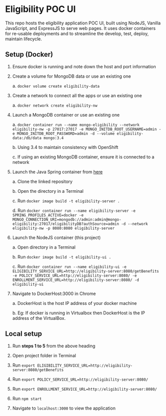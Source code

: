 # Eligibility POC UI

This repo hosts the eligibility application POC UI, built using NodeJS, Vanilla JavaScript, and ExpressJS to serve web pages.
It uses docker containers for re-usable deployments and to streamline the develop, test, deploy, maintain lifecycle.

## Setup (Docker)

1. Ensure docker is running and note down the host and port information

2. Create a volume for MongoDB data or use an existing one

    a. `docker volume create eligibility-data`

3. Create a network to connect all the apps or use an existing one

    a. `docker network create eligibility-nw`

4. Launch a MongoDB container or use an existing one

    a. `docker container run --name mongo-eligibility --network eligibility-nw -p 27017:27017 -e MONGO_INITDB_ROOT_USERNAME=admin -e MONGO_INITDB_ROOT_PASSWORD=admin -d --volume eligibility-data:/db/data mongo:3.4`

    b. Using 3.4 to maintain consistency with OpenShift

    c. If using an existing MongoDB container, ensure it is connected to a network

5. Launch the Java Spring container from [here](https://github.com/Manohari21/EnrollmentApp)

    a. Clone the linked repository

    b. Open the directory in a Terminal

    c. Run `docker image build -t eligibility-server .`

    d. Run `docker container run --name eligibility-server -e SPRING_PROFILES_ACTIVE=docker -e MONGO_CONNECTION_URI=mongodb://admin:admin@mongo-eligibility:27017/eligibilityDB?authSource=admin -d --network eligibility-nw -p 8080:8080 eligibility-server`

6. Launch the NodeJS container (this project)

    a. Open directory in a Terminal

    b. Run `docker image build -t eligibility-ui .`

    c. Run `docker container run --name eligibility-ui -e ELIGIBILITY_SERVICE_URL=http://eligibility-server:8080/getBenefits -e POLICY_SERVICE_URL=http://eligibility-server:8080/ -e ENROLLMENT_SERVICE_URL=http://eligibility-server:8080/ -d eligibility-ui`

7. Navigate to DockerHost:3000 in Chrome

    a. DockerHost is the host IP address of your docker machine

    b. Eg: If docker is running in Virtualbox then DockerHost is the IP address of the VirtualBox.

## Local setup

1. Run **steps 1 to 5** from the above heading

2. Open project folder in Terminal

3. Run `export ELIGIBILITY_SERVICE_URL=http://eligibility-server:8080/getBenefits`

4. Run `export POLICY_SERVICE_URL=http://eligibility-server:8080/`

5. Run `export ENROLLMENT_SERVICE_URL=http://eligibility-server:8080/`

6. Run `npm start`

7. Navigate to `localhost:3000` to view the application
